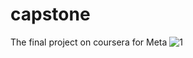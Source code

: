 # capstone
The final project on coursera for Meta
![1](https://github.com/somdas-m/capstone/assets/20015686/a3789f7e-d51f-43f0-a69c-fce0ed0fa6fc)

